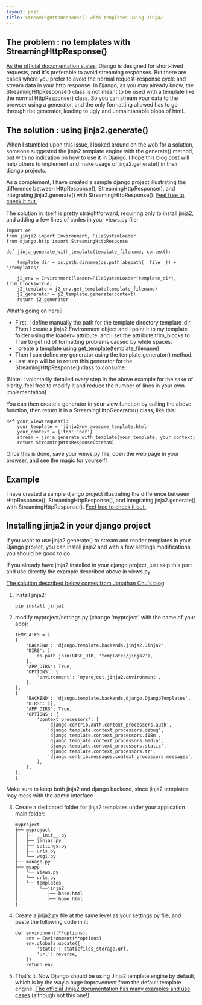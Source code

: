 ```yaml
---
layout: post
title: StreamingHttpResponse() with templates using Jinja2
---
```


The problem : no templates with StreamingHttpResponse()
-------------------------------------------------------

[As the official documentation
states](https://docs.djangoproject.com/en/1.10/ref/request-response/#django.http.StreamingHttpResponse), Django is designed for short-lived requests, and it's preferable to avoid streaming responses. But there are cases where you prefer to avoid the normal request-response cycle and stream data in your http response.
In Django, as you may already know, the StreamingHttpResponse() class is not meant to be used with a template like the normal
HttpResponse() class. So you can stream your data to the browser using a generator, and the only formatting allowed has to go through the
generator, leading to ugly and unmaintanable blobs of html.


The solution : using jinja2.generate()
--------------------------------------

When I stumbled upon this issue, I looked around on the web for a solution, someone suggested the jinja2 template engine with the generate() method, but with no indication on how to use it in Django. I hope this blog post will help others to implement and make usage of jinja2.generate() in their django projects. 

As a complement, I have created a sample django project illustrating the difference between HttpResponse(), StreamingHttpResponse(), and integrating jinja2.generate() with StreamingHttpResponse(). [Feel free to check it out.](https://github.com/olivmaurel/jinja_httpstream)

The solution in itself is pretty straightforward, requiring only to install jinja2, and adding a few lines of codes in your views.py file:

    import os
    from jinja2 import Environment, FileSystemLoader
    from django.http import StreamingHttpResponse

    def jinja_generate_with_template(template_filename, context):

        template_dir = os.path.dirname(os.path.abspath(__file__)) + '/templates/'
        
        j2_env = Environment(loader=FileSystemLoader(template_dir), trim_blocks=True)
        j2_template = j2_env.get_template(template_filename)
        j2_generator = j2_template.generate(context)
        return j2_generator

What's going on here?

- First, I define manually the path for the template directory template_dir. Then I create a jinja2.Environment object and I point it to my template folder using the loader= attribute, and I set the attribute trim_blocks to True to get rid of formatting problems caused by white spaces.
- I create a template using get_template(template_filename)
- Then I can define my generator using the template.generator() method. 
- Last step will be to return this generator for the StreamingHttpResponse() class to consume.

(Note: I volontarily detailed every step in the above example for the sake of clarity, feel free to modify it and reduce the number of lines in your own implementation)

You can then create a generator in your view function by calling the above function, then return it in a
StreamingHttpGenerator() class, like this:

    def your_view(request):
        your_template = 'jinja2/my_awesome_template.html'
        your_context = {'foo':'bar'}
        stream = jinja_generate_with_template(your_template, your_context)
        return StreamingHttpResponse(stream)

Once this is done, save your views.py file, open the web page in your browser, and see the magic for yourself! 

Example
-------
I have created a sample django project illustrating the difference between HttpResponse(), StreamingHttpResponse(), and integrating jinja2.generate() with StreamingHttpResponse(). [Feel free to check it out.](https://github.com/olivmaurel/jinja_httpstream)

Installing jinja2 in your django project
----------------------------------------

If you want to use jinja2.generate() to stream and render templates in your Django project, you can install jinja2 and with a few settings modifications you should be good to go.

If you already have jinja2 installed in your django project, just skip this part and use directly the example described above in views.py

[The solution described below comes from Jonathan Chu's blog](http://jonathanchu.is/posts/upgrading-jinja2-templates-django-18-with-admin)

1)  Install jinja2:

        pip install jinja2

2)  modify myproject/settings.py (change 'myproject' with the name of your
    app):

        TEMPLATES = [
        {
            'BACKEND': 'django.template.backends.jinja2.Jinja2',
            'DIRS': [
                os.path.join(BASE_DIR, 'templates/jinja2'),
            ],
            'APP_DIRS': True,
            'OPTIONS': {
                'environment': 'myproject.jinja2.environment',
            },
        },
        {
            'BACKEND': 'django.template.backends.django.DjangoTemplates',
            'DIRS': [],
            'APP_DIRS': True,
            'OPTIONS': {
                'context_processors': [
                    'django.contrib.auth.context_processors.auth',
                    'django.template.context_processors.debug',
                    'django.template.context_processors.i18n',
                    'django.template.context_processors.media',
                    'django.template.context_processors.static',
                    'django.template.context_processors.tz',
                    'django.contrib.messages.context_processors.messages',
                ],
            },
        },
        ]

Make sure to keep both jinja2 and django backend, since jinja2 templates may mess with the admin interface

3)  Create a dedicated folder for jinja2 templates under your
    application main folder:

        myproject
        ├── myproject
        │   ├── __init__.py
        │   ├── jinja2.py
        │   ├── settings.py
        │   ├── urls.py
        │   └── wsgi.py
        ├── manage.py
        ├── myapp
        │   └── views.py
        │   └── urls.py
        │   └── templates
        |        └──jinja2
        │           ├── base.html
        │           ├── home.html
        |

4)  Create a jinja2.py file at the same level as your settings.py file, and paste the following code in it:

        def environment(**options):
            env = Environment(**options)
            env.globals.update({
                'static': staticfiles_storage.url,
                'url': reverse,
            })
            return env

5) That's it. Now Django should be using Jinja2 template engine by default, which is by the way a huge improvement from the default template engine. [The official Jinja2 documentation has many examples and use cases](http://jinja.pocoo.org/docs/2.9) (although not this one!)

